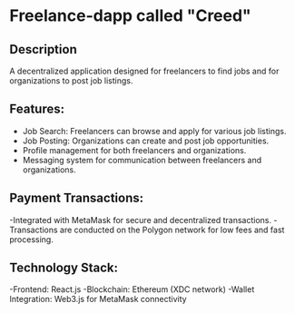 # Freelance-dapp called "Creed"

## Description

A decentralized application designed for freelancers to find jobs and for organizations to post job listings.

## Features:
- Job Search: Freelancers can browse and apply for various job listings.
- Job Posting: Organizations can create and post job opportunities.
- Profile management for both freelancers and organizations.
- Messaging system for communication between freelancers and organizations.

## Payment Transactions:
-Integrated with MetaMask for secure and decentralized transactions.
-Transactions are conducted on the Polygon network for low fees and fast processing.

## Technology Stack:
-Frontend: React.js
-Blockchain: Ethereum (XDC network)
-Wallet Integration: Web3.js for MetaMask connectivity




